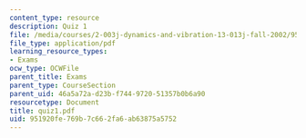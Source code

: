 ```yaml
---
content_type: resource
description: Quiz 1
file: /media/courses/2-003j-dynamics-and-vibration-13-013j-fall-2002/951920fe769b7c662fa6ab63875a5752_quiz1.pdf
file_type: application/pdf
learning_resource_types:
- Exams
ocw_type: OCWFile
parent_title: Exams
parent_type: CourseSection
parent_uid: 46a5a72a-d23b-f744-9720-51357b0b6a90
resourcetype: Document
title: quiz1.pdf
uid: 951920fe-769b-7c66-2fa6-ab63875a5752
---
```

